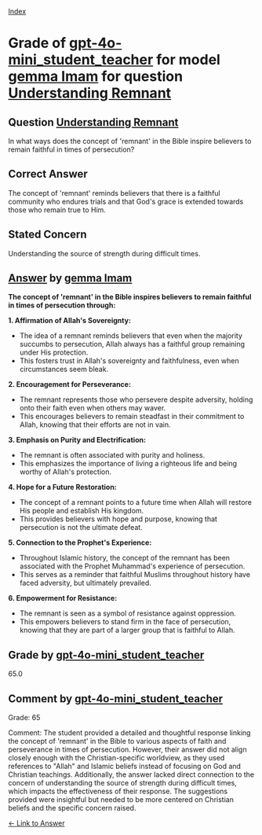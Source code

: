 
[Index](../../../../index.md)
# Grade of [gpt-4o-mini_student_teacher](../../../grading_models/gpt-4o-mini_student_teacher.md) for model [gemma Imam](../../../answering_models/gemma_Imam.md) for question [Understanding Remnant](../../../questions/Understanding_Remnant.md)

## Question [Understanding Remnant](../../../questions/Understanding_Remnant.md)
In what ways does the concept of 'remnant' in the Bible inspire believers to remain faithful in times of persecution?

## Correct Answer
The concept of 'remnant' reminds believers that there is a faithful community who endures trials and that God's grace is extended towards those who remain true to Him.

## Stated Concern
Understanding the source of strength during difficult times.

## [Answer](../Understanding_Remnant.md) by [gemma Imam](../../../answering_models/gemma_Imam.md)
**The concept of 'remnant' in the Bible inspires believers to remain faithful in times of persecution through:**

**1. Affirmation of Allah's Sovereignty:**

* The idea of a remnant reminds believers that even when the majority succumbs to persecution, Allah always has a faithful group remaining under His protection.
* This fosters trust in Allah's sovereignty and faithfulness, even when circumstances seem bleak.

**2. Encouragement for Perseverance:**

* The remnant represents those who persevere despite adversity, holding onto their faith even when others may waver.
* This encourages believers to remain steadfast in their commitment to Allah, knowing that their efforts are not in vain.

**3. Emphasis on Purity and Electrification:**

* The remnant is often associated with purity and holiness.
* This emphasizes the importance of living a righteous life and being worthy of Allah's protection.

**4. Hope for a Future Restoration:**

* The concept of a remnant points to a future time when Allah will restore His people and establish His kingdom.
* This provides believers with hope and purpose, knowing that persecution is not the ultimate defeat.

**5. Connection to the Prophet's Experience:**

* Throughout Islamic history, the concept of the remnant has been associated with the Prophet Muhammad's experience of persecution.
* This serves as a reminder that faithful Muslims throughout history have faced adversity, but ultimately prevailed.

**6. Empowerment for Resistance:**

* The remnant is seen as a symbol of resistance against oppression.
* This empowers believers to stand firm in the face of persecution, knowing that they are part of a larger group that is faithful to Allah.

## Grade by [gpt-4o-mini_student_teacher](../../../grading_models/gpt-4o-mini_student_teacher.md)
65.0

## Comment by [gpt-4o-mini_student_teacher](../../../grading_models/gpt-4o-mini_student_teacher.md)
Grade: 65

Comment: The student provided a detailed and thoughtful response linking the concept of 'remnant' in the Bible to various aspects of faith and perseverance in times of persecution. However, their answer did not align closely enough with the Christian-specific worldview, as they used references to "Allah" and Islamic beliefs instead of focusing on God and Christian teachings. Additionally, the answer lacked direct connection to the concern of understanding the source of strength during difficult times, which impacts the effectiveness of their response. The suggestions provided were insightful but needed to be more centered on Christian beliefs and the specific concern raised.

[&lt;- Link to Answer](../Understanding_Remnant.md)
